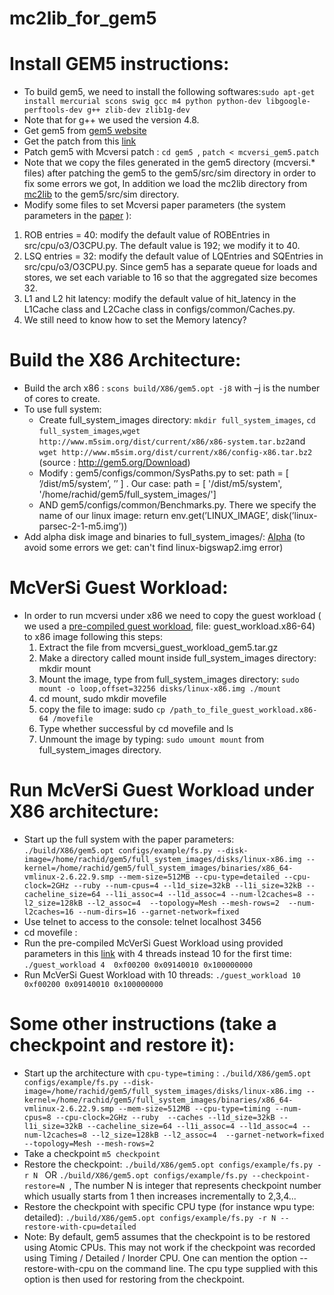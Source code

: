 # mc2lib_for_gem5

# Install GEM5 instructions:
 - To build gem5, we need to install the following softwares:```sudo apt-get install mercurial scons swig gcc m4 python python-dev libgoogle-perftools-dev g++ zlib-dev zlib1g-dev```
 - Note that for g++ we used the version 4.8. 
 - Get gem5 from [gem5 website](http://repo.gem5.org/gem5/rev/e18a6c55bec0)  
 - Get the patch from this [link](http://homepages.inf.ed.ac.uk/s0787712/res/mcversi_gem5.patch)
 - Patch gem5 with Mcversi patch : ```cd gem5 ```,  ```patch < mcversi_gem5.patch```
 - Note that we copy the files generated in the gem5 directory (mcversi.* files) after patching the gem5 to the gem5/src/sim directory in order to fix some errors we got, In addition we load the mc2lib directory from [mc2lib](https://github.com/melver/mc2lib/tree/master/include/mc2lib) to the gem5/src/sim directory.
 - Modify some files to set Mcversi paper parameters (the system parameters in the [paper](https://www.marcoelver.com/res/hpca2016-mcversi.pdf) ): 
 1. ROB entries = 40: modify the default value of ROBEntries in src/cpu/o3/O3CPU.py. The default value is 192; we modify it to 40.
 2. LSQ entries = 32: modify the default value of LQEntries and SQEntries in src/cpu/o3/O3CPU.py. Since gem5 has a separate queue for loads and stores, we set each variable to 16 so that the aggregated size becomes 32.
3. L1 and L2 hit latency: modify the default value of hit_latency in the L1Cache class and L2Cache class in configs/common/Caches.py.
4. We still need to know how to set the Memory latency?
# Build the X86 Architecture:
- Build the arch x86 : ```scons build/X86/gem5.opt -j8``` with –j is the number of cores to create.
- To use full system: 
  - Create full_system_images directory: ```mkdir full_system_images```, ```cd full_system_images```,``` wget http://www.m5sim.org/dist/current/x86/x86-system.tar.bz2 ```and ```wget http://www.m5sim.org/dist/current/x86/config-x86.tar.bz2 ```(source : http://gem5.org/Download)
  - Modify :  gem5/configs/common/SysPaths.py to set: path = [ ’/dist/m5/system’, ’<complete path to your disks and binaries directory>’ ]
. Our case: path = [ '/dist/m5/system', '/home/rachid/gem5/full_system_images/']
  - AND gem5/configs/common/Benchmarks.py. There we specify the name of our linux image: return env.get(’LINUX_IMAGE’, disk(’linux-parsec-2-1-m5.img’))
 - Add alpha disk image and binaries to full_system_images/: [Alpha](http://www.m5sim.org/dist/current/m5_system_2.0b3.tar.bz2) (to avoid some errors we get: can't find linux-bigswap2.img error)
 # McVerSi Guest Workload:
  - In order to run mcversi under x86 we need to copy the guest workload ( we used a [pre-compiled guest workload](https://www.marcoelver.com/res/mcversi_guest_workload_gem5.tar.gz), file: guest_workload.x86-64) to x86 image following this steps:
    1. Extract the file from mcversi_guest_workload_gem5.tar.gz
    2. Make a directory called mount inside full_system_images directory: mkdir mount
    3. Mount the image, type from full_system_images directory: ```sudo mount -o loop,offset=32256 disks/linux-x86.img ./mount```
    4. cd mount, sudo mkdir movefile
    5. copy the file to image: sudo ```cp /path_to_file_guest_workload.x86-64 /movefile```
    6. Type whether successful by cd movefile and ls
    7. Unmount the image by typing: ```sudo umount mount``` from full_system_images directory.
# Run McVerSi Guest Workload under X86 architecture:
  - Start up the full system with the paper parameters: ```./build/X86/gem5.opt configs/example/fs.py --disk-image=/home/rachid/gem5/full_system_images/disks/linux-x86.img --kernel=/home/rachid/gem5/full_system_images/binaries/x86_64-vmlinux-2.6.22.9.smp --mem-size=512MB --cpu-type=detailed --cpu-clock=2GHz --ruby --num-cpus=4 --l1d_size=32kB --l1i_size=32kB --cacheline_size=64 --l1i_assoc=4 --l1d_assoc=4 --num-l2caches=8 --l2_size=128kB --l2_assoc=4  --topology=Mesh --mesh-rows=2  --num-l2caches=16 --num-dirs=16 --garnet-network=fixed ```
  - Use telnet to access to the console: telnet localhost 3456
  - cd movefile :
  - Run the pre-compiled McVerSi Guest Workload using provided parameters in this [link](https://github.com/melver/mc2lib/blob/master/contrib/mcversi/run-10-8KB.sh) with 4 threads instead 10 for the first time: ``` ./guest_workload 4  0xf00200 0x09140010 0x100000000 ```
  - Run McVerSi Guest Workload with 10 threads: ``` ./guest_workload 10 0xf00200 0x09140010 0x100000000 ```
  # Some other instructions (take a checkpoint and restore it):
  - Start up the architecture with ```cpu-type=timing``` :  ```./build/X86/gem5.opt configs/example/fs.py --disk-image=/home/rachid/gem5/full_system_images/disks/linux-x86.img --kernel=/home/rachid/gem5/full_system_images/binaries/x86_64-vmlinux-2.6.22.9.smp --mem-size=512MB --cpu-type=timing --num-cpus=8 --cpu-clock=2GHz --ruby  --caches --l1d_size=32kB --l1i_size=32kB --cacheline_size=64 --l1i_assoc=4 --l1d_assoc=4 --num-l2caches=8 --l2_size=128kB --l2_assoc=4  --garnet-network=fixed --topology=Mesh --mesh-rows=2 ```
  - Take a checkpoint ```m5 checkpoint```
  - Restore the checkpoint: ```./build/X86/gem5.opt configs/example/fs.py -r N ``` OR ```./build/X86/gem5.opt configs/example/fs.py --checkpoint-restore=N ```, The number N is integer that represents checkpoint number which usually starts from 1 then increases incrementally to 2,3,4...
  - Restore the checkpoint with specific CPU type (for instance wpu type: detailed): ```./build/X86/gem5.opt configs/example/fs.py -r N --restore-with-cpu=detailed```
  -  Note: By default, gem5 assumes that the checkpoint is to be restored using Atomic CPUs. This may not work if the checkpoint was recorded using Timing / Detailed / Inorder CPU. One can mention the option --restore-with-cpu <CPU Type> on the command line. The cpu type supplied with this option is then used for restoring from the checkpoint.
